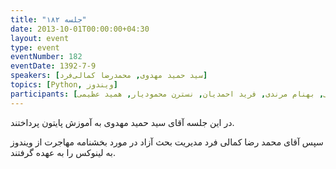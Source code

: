 ```yaml
---
title: "جلسه ۱۸۲"
date: 2013-10-01T00:00:00+04:30
layout: event
type: event
eventNumber: 182
eventDate: 1392-7-9
speakers: [سید حمید مهدوی, محمدرضا کمالی‌فرد]
topics: [Python, ویندوز]
participants: [بهنام توکلی کرمانی, ادوین بابومیان, اسماعیل پارسا ضیابری, امین نعمتی, کاوه محمدی, هومن جاویدپور, رضا شالباف‌زاده, سید محمد مسعود صدرنژاد, آرش حقیقت, امین صابری, مهدی صالحی, مهرداد قاضی‌پور, یه انقلابی, سیاوش احمدپور, حمیدرضا سلیمانی, سید مجید عظیمی, محمد حسین حامدی, فاطمه تراشی کاشانی, محسن فرهادی, علی رستمی, سمانه شاه‌محمدی, کیوان هدایتی, حمید پاک‌نهاد, امیر محمد سعید, ایریکس, مهشید نجف زاده, محمد افاضاتی, محمد درویش, حمیدرضا داوودی, دانیال نیک‌نام, دانیال بهزادی, سارا کاشانی, محمدرضا کمالی‌فرد, سیاوش صفی, بهنام مرندی, فرید احمدیان, نسترن محمودیار, همید عظیمی]
---
```

در این جلسه آقای سید حمید مهدوی به آموزش پایتون پرداختند.

سپس آقای محمد رضا کمالی فرد مدیریت بحث آزاد در مورد بخشنامه مهاجرت از ویندوز به لینوکس را به عهده گرفتند.